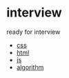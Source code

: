 # interview
ready for interview


- [css](./css/README.md)
- [html](./html/README.md)
- [js](./js/README.md)
- [algorithm](./algorithm/README.md)